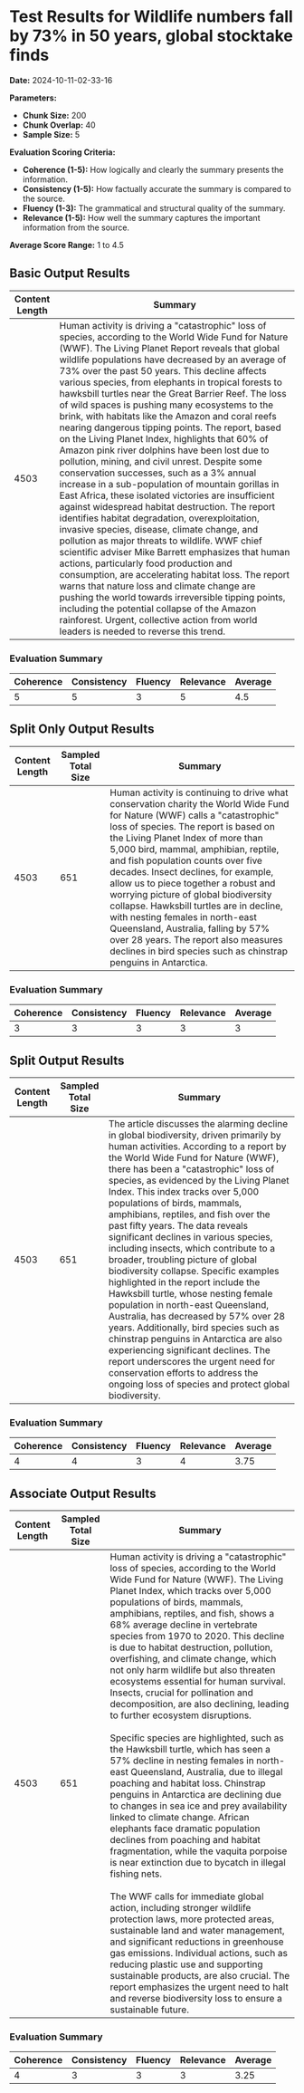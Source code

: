 
# Test Results for Wildlife numbers fall by 73% in 50 years, global stocktake finds
**Date:** 2024-10-11-02-33-16

**Parameters:**
- **Chunk Size:** 200
- **Chunk Overlap:** 40
- **Sample Size:** 5

**Evaluation Scoring Criteria:**
- **Coherence (1-5):** How logically and clearly the summary presents the information.
- **Consistency (1-5):** How factually accurate the summary is compared to the source.
- **Fluency (1-3):** The grammatical and structural quality of the summary.
- **Relevance (1-5):** How well the summary captures the important information from the source.

**Average Score Range:** 1 to 4.5


## Basic Output Results

| Content Length | Summary |
|----------------|---------|
| 4503 | Human activity is driving a "catastrophic" loss of species, according to the World Wide Fund for Nature (WWF). The Living Planet Report reveals that global wildlife populations have decreased by an average of 73% over the past 50 years. This decline affects various species, from elephants in tropical forests to hawksbill turtles near the Great Barrier Reef. The loss of wild spaces is pushing many ecosystems to the brink, with habitats like the Amazon and coral reefs nearing dangerous tipping points. The report, based on the Living Planet Index, highlights that 60% of Amazon pink river dolphins have been lost due to pollution, mining, and civil unrest. Despite some conservation successes, such as a 3% annual increase in a sub-population of mountain gorillas in East Africa, these isolated victories are insufficient against widespread habitat destruction. The report identifies habitat degradation, overexploitation, invasive species, disease, climate change, and pollution as major threats to wildlife. WWF chief scientific adviser Mike Barrett emphasizes that human actions, particularly food production and consumption, are accelerating habitat loss. The report warns that nature loss and climate change are pushing the world towards irreversible tipping points, including the potential collapse of the Amazon rainforest. Urgent, collective action from world leaders is needed to reverse this trend. |

### Evaluation Summary

| Coherence | Consistency | Fluency | Relevance | Average |
|-----------|-------------|---------|-----------|---------|
| 5 | 5 | 3 | 5 | 4.5 |

  
## Split Only Output Results

| Content Length | Sampled Total Size | Summary |
|----------------|--------------------|---------|
| 4503 | 651 | Human activity is continuing to drive what conservation charity the World Wide Fund for Nature (WWF) calls a "catastrophic" loss of species. The report is based on the Living Planet Index of more than 5,000 bird, mammal, amphibian, reptile, and fish population counts over five decades. Insect declines, for example, allow us to piece together a robust and worrying picture of global biodiversity collapse. Hawksbill turtles are in decline, with nesting females in north-east Queensland, Australia, falling by 57% over 28 years. The report also measures declines in bird species such as chinstrap penguins in Antarctica. |

### Evaluation Summary

| Coherence | Consistency | Fluency | Relevance | Average |
|-----------|-------------|---------|-----------|---------|
| 3 | 3 | 3 | 3 | 3 |


## Split Output Results

| Content Length | Sampled Total Size | Summary |
|----------------|--------------------|---------|
| 4503 | 651 | The article discusses the alarming decline in global biodiversity, driven primarily by human activities. According to a report by the World Wide Fund for Nature (WWF), there has been a "catastrophic" loss of species, as evidenced by the Living Planet Index. This index tracks over 5,000 populations of birds, mammals, amphibians, reptiles, and fish over the past fifty years. The data reveals significant declines in various species, including insects, which contribute to a broader, troubling picture of global biodiversity collapse. Specific examples highlighted in the report include the Hawksbill turtle, whose nesting female population in north-east Queensland, Australia, has decreased by 57% over 28 years. Additionally, bird species such as chinstrap penguins in Antarctica are also experiencing significant declines. The report underscores the urgent need for conservation efforts to address the ongoing loss of species and protect global biodiversity. |

### Evaluation Summary

| Coherence | Consistency | Fluency | Relevance | Average |
|-----------|-------------|---------|-----------|---------|
| 4 | 4 | 3 | 4 | 3.75 |

  
## Associate Output Results

| Content Length | Sampled Total Size | Summary |
|----------------|--------------------|---------|
| 4503 | 651 | Human activity is driving a "catastrophic" loss of species, according to the World Wide Fund for Nature (WWF). The Living Planet Index, which tracks over 5,000 populations of birds, mammals, amphibians, reptiles, and fish, shows a 68% average decline in vertebrate species from 1970 to 2020. This decline is due to habitat destruction, pollution, overfishing, and climate change, which not only harm wildlife but also threaten ecosystems essential for human survival. Insects, crucial for pollination and decomposition, are also declining, leading to further ecosystem disruptions.<br><br>Specific species are highlighted, such as the Hawksbill turtle, which has seen a 57% decline in nesting females in north-east Queensland, Australia, due to illegal poaching and habitat loss. Chinstrap penguins in Antarctica are declining due to changes in sea ice and prey availability linked to climate change. African elephants face dramatic population declines from poaching and habitat fragmentation, while the vaquita porpoise is near extinction due to bycatch in illegal fishing nets.<br><br>The WWF calls for immediate global action, including stronger wildlife protection laws, more protected areas, sustainable land and water management, and significant reductions in greenhouse gas emissions. Individual actions, such as reducing plastic use and supporting sustainable products, are also crucial. The report emphasizes the urgent need to halt and reverse biodiversity loss to ensure a sustainable future. |

### Evaluation Summary

| Coherence | Consistency | Fluency | Relevance | Average |
|-----------|-------------|---------|-----------|---------|
| 4 | 3 | 3 | 3 | 3.25 |

    